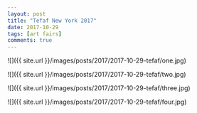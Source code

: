 ```yaml
---
layout: post
title: "Tefaf New York 2017"
date: 2017-10-29
tags: [art fairs]
comments: true
---
```

![]({{ site.url }}/images/posts/2017/2017-10-29-tefaf/one.jpg)

![]({{ site.url }}/images/posts/2017/2017-10-29-tefaf/two.jpg)

![]({{ site.url }}/images/posts/2017/2017-10-29-tefaf/three.jpg)

![]({{ site.url }}/images/posts/2017/2017-10-29-tefaf/four.jpg)
